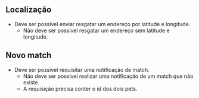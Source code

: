 ## Localização

- Deve ser possível enviar resgatar um endereço por latitude e longitude.
  - Não deve ser possível resgatar um endereço sem latitude e longitude.


## Novo match
- Deve ser possível requisitar uma notificação de match.
  - Não deve ser possível realizar uma notificação de um match que não existe.
  - A requisição precisa conter o id dos dois pets.